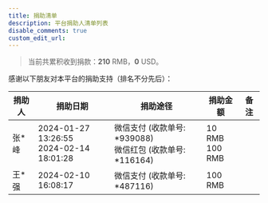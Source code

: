 ```yaml
---
title: 捐助清单
description: 平台捐助人清单列表
disable_comments: true
custom_edit_url:
---
```


> 当前共累积收到捐款：**210** RMB，**0** USD。

感谢以下朋友对本平台的捐助支持（排名不分先后）：

<!-- prettier-ignore -->
| 捐助人 | 捐助日期 | 捐助途径 | 捐助金额 | 备注 |
| -------- | ------ | ------ | ------- | --- |
| 张&ast;峰 | 2024-01-27 13:26:55<br/>2024-02-14 18:01:28 | 微信支付 (收款单号: &ast;939088)<br/>微信红包 (收款单号: &ast;116164) | 10 RMB<br/>100 RMB |  |
| 王&ast;强 | 2024-02-10 16:08:17 | 微信支付 (收款单号: &ast;487116) | 100 RMB |  |
